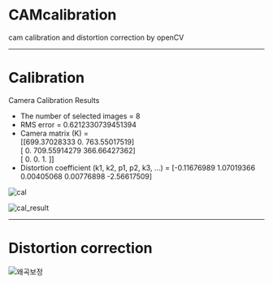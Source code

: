 # CAMcalibration
cam calibration and distortion correction by openCV  



--------------------------------------------------------------------------------  
# Calibration   
Camera Calibration Results  
* The number of selected images = 8  
* RMS error = 0.6212330739451394  
* Camera matrix (K) =   
[[699.37028333   0.         763.55017519]  
 [  0.         709.55914279 366.66427362]  
 [  0.           0.           1.        ]]  
* Distortion coefficient (k1, k2, p1, p2, k3, ...) = [-0.11676989  1.07019366  0.00405068  0.00776898 -2.56617509]  

![cal](https://github.com/starvvolf/CAMcalibration/assets/118524918/72704b95-714a-4406-bf4b-caf4b6fb7fa6)  

![cal_result](https://github.com/starvvolf/CAMcalibration/assets/118524918/5e3cbe05-d3ef-4dde-984e-64984d04bd69)  

------------------------------------------------------------------------------------------------------------  
# Distortion correction  



![왜곡보정](https://github.com/starvvolf/CAMcalibration/assets/118524918/27654e6d-31c3-4356-96cc-eb6bdc598ccd)
